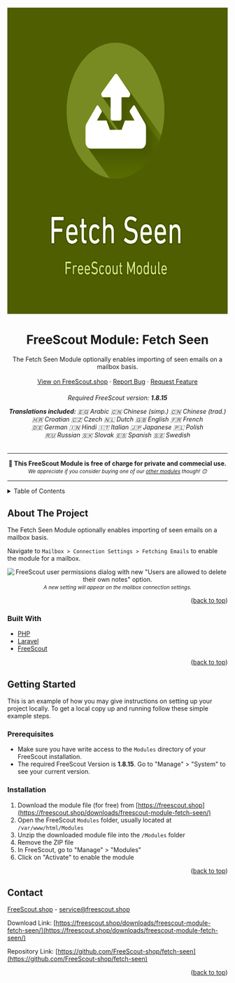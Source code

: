 <div id="top"></div>

<!-- PROJECT LOGO -->
<br />
<div align="center">
  <a href="https://github.com/FreeScout-shop/fetch-seen">
    <img src="Public/assets/icon.modern.png" alt="Logo" width="700" height="700">
  </a>

<h1 align="center">FreeScout Module: Fetch Seen</h1>

  <p align="center">
   The Fetch Seen Module optionally enables importing of seen emails on a mailbox basis.
    <br />
    <br />
    <a href="https://freescout.shop/downloads/freescout-module-fetch-seen/">View on FreeScout.shop</a>
    ·
    <a href="https://github.com/FreeScout-shop/fetch-seen/issues">Report Bug</a>
    ·
    <a href="https://github.com/FreeScout-shop/fetch-seen/issues">Request Feature</a>
  </p>
  <h6 align="center">
    <p>Required FreeScout version: <strong>1.8.15</strong></p>
    <p><strong>Translations included:</strong>
    <span class="ar">🇪🇬 Arabic</span> <span class="zh-CN">🇨🇳 Chinese (simp.)</span> <span class="zh-TW">🇨🇳 Chinese (trad.)</span><br/><span class="hr">🇭🇷 Croatian</span> <span class="cz">🇨🇿 Czech</span> <span class="nl">🇳🇱 Dutch</span> <span class="gb">🇬🇧 English</span> <span class="fr">🇫🇷 French</span><br/><span class="de">🇩🇪 German</span> <span class="hi">🇮🇳 Hindi</span> <span class="it">🇮🇹 Italian</span> <span class="ja">🇯🇵 Japanese</span> <span class="pl">🇵🇱 Polish</span><br/><span class="ru">🇷🇺 Russian</span> <span class="sk">🇸🇰 Slovak</span> <span class="es">🇪🇸 Spanish</span> <span class="sv">🇸🇪 Swedish</span></p>
  </h6>
  <p>
    <hr/>
    <strong>🎁 This FreeScout Module is free of charge for private and commecial use.</strong><br />
    <small><em>We appreciate if you consider buying one of our <a href="https://freescout.shop/paid-freescout-modules/" target="_blank">other modules</a> though! 🙃</em></small>
    <hr/>
  </p>
</div>



<!-- TABLE OF CONTENTS -->
<details>
  <summary>Table of Contents</summary>
  <ol>
    <li>
      <a href="#about-the-project">About The Project</a>
      <ul>
        <li><a href="#built-with">Built with</a></li>
      </ul>
    </li>
    <li>
      <a href="#getting-started">Getting Started</a>
      <ul>
        <li><a href="#prerequisites">Prerequisites</a></li>
        <li><a href="#installation">Installation</a></li>
      </ul>
    </li>
    <li><a href="#contact">Contact</a></li>
  </ol>
</details>



<!-- ABOUT THE PROJECT -->
## About The Project

The Fetch Seen Module optionally enables importing of seen emails on a mailbox basis.

Navigate to `Mailbox > Connection Settings > Fetching Emails` to enable the module for a mailbox.

<p align="center"><img class="wp-image-1113 size-full" src="http://freescout.shop/wp-content/uploads/edd/2022/07/screen.setting.png" alt="FreeScout user permissions dialog with new &quot;Users are allowed to delete their own notes&quot; option." />
<br/><small><em>A new setting will appear on the mailbox connection settings.</em></small>
</p>

<p align="right">(<a href="#top">back to top</a>)</p>


### Built With

* [PHP](https://php.net/)
* [Laravel](https://laravel.com/)
* [FreeScout](https://freescout.net/)

<p align="right">(<a href="#top">back to top</a>)</p>



<!-- GETTING STARTED -->
## Getting Started

This is an example of how you may give instructions on setting up your project locally.
To get a local copy up and running follow these simple example steps.

### Prerequisites

- Make sure you have write access to the `Modules` directory of your FreeScout installation.
- The required FreeScout Version is <strong>1.8.15</strong>. Go to "Manage" > "System" to see your current version.

### Installation

1. Download the module file (for free) from [https://freescout.shop](https://freescout.shop/downloads/freescout-module-fetch-seen/)
2. Open the FreeScout `Modules` folder, usually located at `/var/www/html/Modules`
3. Unzip the downloaded module file into the `/Modules` folder
4. Remove the ZIP file
5. In FreeScout, go to "Manage" > "Modules"
6. Click on "Activate" to enable the module

<p align="right">(<a href="#top">back to top</a>)</p>


<!-- CONTACT -->
## Contact

[FreeScout.shop](https://freescout.shop) - service@freescout.shop

Download Link: [https://freescout.shop/downloads/freescout-module-fetch-seen/](https://freescout.shop/downloads/freescout-module-fetch-seen/)

Repository Link: [https://github.com/FreeScout-shop/fetch-seen](https://github.com/FreeScout-shop/fetch-seen)

<p align="right">(<a href="#top">back to top</a>)</p>